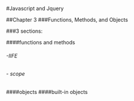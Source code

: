 #Javascript and Jquery

##Chapter 3
###Functions, Methods, and Objects

###3 sections:

####functions and methods
  ###### -IIFE
  ###### - scope
####objects
####built-in objects
